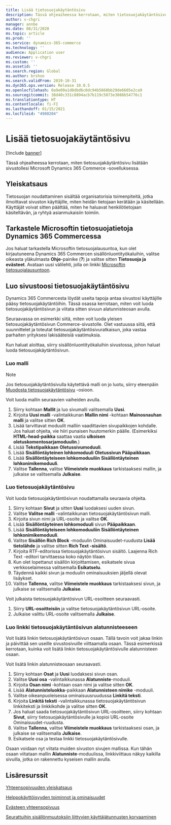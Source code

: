 ```yaml
---
title: Lisää tietosuojakäytäntösivu
description: Tässä ohjeaiheessa kerrotaan, miten tietosuojakäytäntösivu lisätään sivustollesi Microsoft Dynamics 365 Commerce -sovelluksessa.
author: v-chgri
manager: annbe
ms.date: 08/31/2020
ms.topic: article
ms.prod: ''
ms.service: dynamics-365-commerce
ms.technology: ''
audience: Application user
ms.reviewer: v-chgri
ms.custom: ''
ms.assetid: ''
ms.search.region: Global
ms.author: brshoo
ms.search.validFrom: 2019-10-31
ms.dyn365.ops.version: Release 10.0.5
ms.openlocfilehash: 0a9e09a1d0dbd6c0dc94b5668bb29de6605e2ca9
ms.sourcegitcommit: 38d40c331c8894acb7b119c5073e3088b54776c1
ms.translationtype: HT
ms.contentlocale: fi-FI
ms.lasthandoff: 01/15/2021
ms.locfileid: "4980204"
---
```

# <a name="add-a-privacy-policy-page"></a>Lisää tietosuojakäytäntösivu


[!include [banner](includes/banner.md)]

Tässä ohjeaiheessa kerrotaan, miten tietosuojakäytäntösivu lisätään sivustollesi Microsoft Dynamics 365 Commerce -sovelluksessa.

## <a name="overview"></a>Yleiskatsaus

Tietosuojan noudattaminen sisältää organisatorisia toimenpiteitä, jotka ilmoittavat sivuston käyttäjille, miten heidän tietojaan kerätään ja käsitellään. Käyttäjät voivat sitten päättää, miten he haluavat henkilötietojaan käsiteltävän, ja ryhtyä asianmukaisiin toimiin.

## <a name="review-the-microsoft-privacy-statement-in-dynamics-365-commerce"></a>Tarkastele Microsoftin tietosuojatietoja Dynamics 365 Commercessa

Jos haluat tarkastella Microsoftin tietosuojalausuntoa, kun olet kirjautuneena Dynamics 365 Commercen sisällönluontityökaluihin, valitse oikeasta yläkulmasta **Ohje**-painike (**?**) ja valitse sitten **Tietosuoja ja evästeet**. Avataan uusi välilehti, jolla on linkki [Microsoftin tietosuojalausuntoon](https://privacy.microsoft.com/privacystatement).

## <a name="build-a-privacy-policy-page-for-your-site"></a>Luo sivustoosi tietosuojakäytäntösivu

Dynamics 365 Commercesta löydät useita tapoja antaa sivustosi käyttäjille pääsy tietosuojakäytäntöihin. Tässä osassa kerrotaan, miten voit luoda tietosuojakäytäntösivun ja viitata sitten sivuun alatunnisteosan avulla.

Seuraavassa on esimerkki siitä, miten voit luoda yleisen tietosuojakäytäntösivun Commerce-sivustolle. Olet vastuussa siitä, että suunnittelet ja toteutat tietosuojakäytäntösivuratkaisun, joka vastaa parhaiten yrityksesi lakisääteisiä vaatimuksia.

Kun haluat aloittaa, siirry sisällönluontityökaluihin sivustossa, johon haluat luoda tietosuojakäytäntösivun.

### <a name="create-a-template"></a>Luo malli

> [!NOTE]
> Jos tietosuojakäytäntösivulla käytettävä malli on jo luotu, siirry eteenpäin [Muodosta tietosuojakäytäntösivu](#build-a-privacy-policy-page) -osioon.

Voit luoda mallin seuraavien vaiheiden avulla.

1. Siirry kohtaan **Mallit** ja luo sivumalli valitsemalla **Uusi**.
1. Kirjoita **Uusi malli** -valintaikkunan **Mallin nimi** -kohtaan **Mainosnauhan malli** ja valitse sitten **OK**.
1. Lisää tarvittavat moduulit malliin vaadittavien sivupaikkojen kohdalle. Jos haluat ohjeita, vie hiiri punaisen huutomerkin päälle. (Esimerkiksi **HTML-head-paikka** saattaa vaatia **ulkoisen oletuskomentosarjamoduulin**.)
1. Lisää **Tekstipaikkaan** **Oletussivumoduuli**.
1. Lisää **Sisällöntäyteinen lohkomoduuli** **Oletussivun** **Pääpaikkaan**.
1. Lisää **Sisällöntäyteiseen lohkomoduuliin** **Sisällöntäyteinen lohkonimikemoduuli**.
1. Valitse **Tallenna**, valitse **Viimeistele muokkaus** tarkistaaksesi mallin, ja julkaise se valitsemalla **Julkaise**.

### <a name="build-a-privacy-policy-page"></a>Luo tietosuojakäytäntösivu

Voit luoda tietosuojakäytäntösivun noudattamalla seuraavia ohjeita.

1. Siirry kohtaan **Sivut** ja sitten **Uusi** luodaksesi uuden sivun.
1. Valitse **Valitse malli** -valintaikkunan tietosuojakäytäntösivun malli.
1. Kirjoita sivun nimi ja URL-osoite ja valitse **OK**. 
1. Lisää **Sisällöntäyteinen lohkomoduuli** sivun **Pääpaikkaan**.
1. Lisää **Sisällöntäyteiseen lohkomoduuliin** **Sisällöntäyteinen lohkonimikemoduuli**.
1. Valitse **Sisällön Rich Block** -moduulin Ominaisuudet-ruudusta **Lisää tietolähde** ja valitse sitten **Rich Text -sisältö**.
1. Kirjoita RTF-editorissa tietosuojakäytäntösivun sisältö. Laajenna Rich Text -editori tarvittaessa koko näytön tilaan.
1. Kun olet lopettanut sisällön kirjoittamisen, esikatsele sivua verkkoselaimessa valitsemalla **Esikatselu**.
1. Täydennä kaikki sivun ja moduulin ominaisuuksien jäljellä olevat lisäykset.
1. Valitse **Tallenna**, valitse **Viimeistele muokkaus** tarkistaaksesi sivun, ja julkaise se valitsemalla **Julkaise**.

Voit julkaista tietosuojakäytäntösivun URL-osoitteen seuraavasti.

1. Siirry **URL-osoitteisiin** ja valitse tietosuojakäytäntösivun URL-osoite.
1. Julkaise valittu URL-osoite valitsemalla **Julkaise**.

### <a name="create-a-link-to-the-privacy-policy-page-in-a-footer"></a>Luo linkki tietosuojakäytäntösivun alatunnisteeseen

Voit lisätä linkin tietosuojakäytäntösivun osaan. Tällä tavoin voit jakaa linkin ja päivittää sen useille sivustosivuille viittaamalla osaan. Tässä esimerkissä kerrotaan, kuinka voit lisätä linkin tietosuojakäytäntösivulle alatunnisteen osaan.

Voit lisätä linkin alatunnisteosaan seuraavasti.

1. Siirry kohtaan **Osat** ja **Uusi** luodaksesi sivun osan.
1. Valitse **Uusi osa** -valintaikkunassa **Alatunniste**-moduuli.
1. Kirjoita **Osan nimi** -kohtaan osan nimi ja valitse sitten **OK**.
1. Lisää **Alatunnisteluokka**-paikkaan **Alatunnisteen nimike** -moduuli.
1. Valitse oikeanpuoleisessa ominaisuusruudussa **Linkitä teksti**.
1. Kirjoita **Linkitä teksti** -valintaikkunassa tietosuojakäytäntösivun linkkiteksti ja linkkikohde ja valitse sitten **OK**.
1. Jos haluat saada tietosuojakäytäntösivun URL-osoitteen, siirry kohtaan **Sivut**, siirry tietosuojakäytäntösivulle ja kopioi URL-osoite Ominaisuudet-ruudusta.
1. Valitse **Tallenna**, valitse **Viimeistele muokkaus** tarkistaaksesi osan, ja julkaise se valitsemalla **Julkaise**.
1. Esikatsele osa ja testaa linkki tietosuojakäytäntösivulle.

Osaan voidaan nyt viitata muiden sivuston sivujen mallissa. Kun tähän osaan viitataan mallin **Alatunniste**-moduulissa, linkkiviittaus näkyy kaikilla sivuilla, jotka on rakennettu kyseisen mallin avulla.

## <a name="additional-resources"></a>Lisäresurssit

[Yhteensopivuuden yleiskatsaus](compliance-overview.md)

[Helppokäyttöisyyden toiminnot ja ominaisuudet](accessibility.md)

[Evästeen yhteensopivuus](cookie-compliance.md)

[Seurattuihin sisällönmuutoksiin liittyvien käyttäjätunnusten korvaaminen](replace-IDs-tracked-changes.md)
